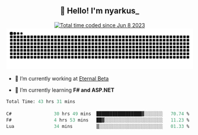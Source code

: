 <h2 align="center">👋 Hello! I'm nyarkus_</h2>
<p align="center">
  <a href="https://wakatime.com/@8f9aa332-6725-4e00-a5d9-b2317a4b74a6">
    <img src="https://wakatime.com/badge/user/8f9aa332-6725-4e00-a5d9-b2317a4b74a6.svg" alt="Total time coded since Jun 8 2023" />
  </a>
  <br>
  <img src = "https://github.com/nyarkus/nyarkus/blob/output/github-snake-dark.svg">
</p>

- 🔭 I’m currently working at [Eternal Beta](https://github.com/Kacianoki/Eternal-Beta)
<!--- 💬 Ask me about **nothing :<**-->
- 🌱 I’m currently learning **F# and ASP.NET**

<!--START_SECTION:waka-->

```fs
Total Time: 43 hrs 31 mins

C#                30 hrs 49 mins  █████████████████▓░░░░░░░   70.74 %
F#                4 hrs 53 mins   ██▓░░░░░░░░░░░░░░░░░░░░░░   11.23 %
Lua               34 mins         ▒░░░░░░░░░░░░░░░░░░░░░░░░   01.33 %
```

<!--END_SECTION:waka-->
